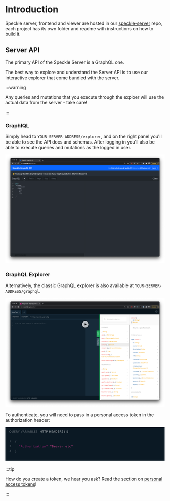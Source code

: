 # Introduction

Speckle server, frontend and viewer are hosted in our [speckle-server](https://github.com/specklesystems/speckle-server) repo, each project has its own folder and readme with instructions on how to build it.

## Server API

The primary API of the Speckle Server is a GraphQL one. 

The best way to explore and understand the Server API is to use our interactive explorer that come bundled with the server. 

:::warning 

Any queries and mutations that you execute through the exploer will use the actual data from the server - take care!

:::

### GraphIQL

Simply head to `YOUR-SERVER-ADDRESS/explorer`, and on the right panel you'll be able to see the API docs and schemas. After logging in you'll also be able to execute queries and mutations as the logged in user.

![graphql-explorer](../dev/img/graphql-explorer.png)


### GraphQL Explorer

Alternatively, the classic GraphQL explorer is also available at `YOUR-SERVER-ADDRESS/graphql`.

![graphql-explorer](../dev/img/graphql-explorer-2.png)

To authenticate, you will need to pass in a personal access token in the authorization header: 

![graphql-explorer](../dev/img/authorization-header-gql.png)

:::tip

How do you create a token, we hear you ask? Read the section on [personal access tokens](/dev/tokens.html)!

:::

